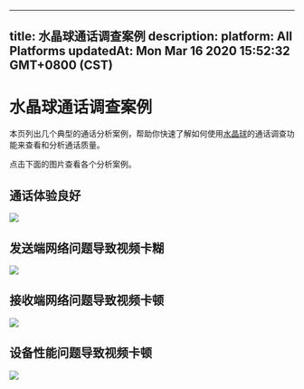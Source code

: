 
---
title: 水晶球通话调查案例
description: 
platform: All Platforms
updatedAt: Mon Mar 16 2020 15:52:32 GMT+0800 (CST)
---
# 水晶球通话调查案例
本页列出几个典型的通话分析案例，帮助你快速了解如何使用[水晶球](../../cn/Agora%20Platform/aa_guide.md)的通话调查功能来查看和分析通话质量。

点击下面的图片查看各个分析案例。

## 通话体验良好

<div class="reveal-content">
	<div class="reveal-btn"><img src="https://web-cdn.agora.io/docs-files/1584373794346"/></div>
	<script type="text/template">
			<section>
				<img src="https://web-cdn.agora.io/docs-files/1584373794346"/>
			</section>
			<section>
				<img src="https://web-cdn.agora.io/dashboard/tutorial/zh/tutorial/UseCase-Normal/UseCase-Normal-2.jpeg"/>
			</section>
			<section>
				<img src="https://web-cdn.agora.io/dashboard/tutorial/zh/tutorial/UseCase-Normal/UseCase-Normal-3.jpeg"/>
			</section>
			<section>
				<img src="https://web-cdn.agora.io/dashboard/tutorial/zh/tutorial/UseCase-Normal/UseCase-Normal-4.jpeg"/>
			</section>
			<section>
				<img src="https://web-cdn.agora.io/dashboard/tutorial/zh/tutorial/UseCase-Normal/UseCase-Normal-5.jpeg"/>
			</section>
			<section>
				<img src="https://web-cdn.agora.io/dashboard/tutorial/zh/tutorial/UseCase-Normal/UseCase-Normal-6.jpeg"/>
			</section>
			<section>
				<img src="https://web-cdn.agora.io/dashboard/tutorial/zh/tutorial/UseCase-Normal/UseCase-Normal-7.jpeg"/>
			</section>
			<section>
				<img src="https://web-cdn.agora.io/dashboard/tutorial/zh/tutorial/UseCase-Normal/UseCase-Normal-8.jpeg"/>
			</section>
			<section>
				<img src="https://web-cdn.agora.io/dashboard/tutorial/zh/tutorial/UseCase-Normal/UseCase-Normal-9.jpeg"/>
			</section>
			<section>
				<img src="https://web-cdn.agora.io/dashboard/tutorial/zh/tutorial/UseCase-Normal/UseCase-Normal-10.jpeg"/>
			</section>
			<section>
				<img src="https://web-cdn.agora.io/dashboard/tutorial/zh/tutorial/UseCase-Normal/UseCase-Normal-11.jpeg"/>
			</section>
	</script>
</div>


## 发送端网络问题导致视频卡糊

<div class="reveal-content">
	<div class="reveal-btn"><img src="https://web-cdn.agora.io/docs-files/1584373849185"/></div>
	<script type="text/template">
			<section>
				<img src="https://web-cdn.agora.io/docs-files/1584373849185"/>
			</section>
			<section>
				<img src="https://web-cdn.agora.io/dashboard/tutorial/zh/tutorial/UseCase-BySenderNetwork/UseCase-BySenderNetwork-2.jpeg"/>
			</section>
			<section>
				<img src="https://web-cdn.agora.io/dashboard/tutorial/zh/tutorial/UseCase-BySenderNetwork/UseCase-BySenderNetwork-3.jpeg"/>
			</section>
			<section>
				<img src="https://web-cdn.agora.io/dashboard/tutorial/zh/tutorial/UseCase-BySenderNetwork/UseCase-BySenderNetwork-4.jpeg"/>
			</section>
			<section>
				<img src="https://web-cdn.agora.io/dashboard/tutorial/zh/tutorial/UseCase-BySenderNetwork/UseCase-BySenderNetwork-5.jpeg"/>
			</section>
			<section>
				<img src="https://web-cdn.agora.io/dashboard/tutorial/zh/tutorial/UseCase-BySenderNetwork/UseCase-BySenderNetwork-6.jpeg"/>
			</section>
			<section>
				<img src="https://web-cdn.agora.io/dashboard/tutorial/zh/tutorial/UseCase-BySenderNetwork/UseCase-BySenderNetwork-7.jpeg"/>
			</section>
			<section>
				<img src="https://web-cdn.agora.io/dashboard/tutorial/zh/tutorial/UseCase-BySenderNetwork/UseCase-BySenderNetwork-8.jpeg"/>
			</section>
			<section>
				<img src="https://web-cdn.agora.io/dashboard/tutorial/zh/tutorial/UseCase-BySenderNetwork/UseCase-BySenderNetwork-9.jpeg"/>
			</section>
			<section>
				<img src="https://web-cdn.agora.io/dashboard/tutorial/zh/tutorial/UseCase-BySenderNetwork/UseCase-BySenderNetwork-10.jpeg"/>
			</section>
			<section>
				<img src="https://web-cdn.agora.io/dashboard/tutorial/zh/tutorial/UseCase-BySenderNetwork/UseCase-BySenderNetwork-11.jpeg"/>
			</section>
			<section>
				<img src="https://web-cdn.agora.io/dashboard/tutorial/zh/tutorial/UseCase-BySenderNetwork/UseCase-BySenderNetwork-12.jpeg"/>
			</section>
			<section>
				<img src="https://web-cdn.agora.io/dashboard/tutorial/zh/tutorial/UseCase-BySenderNetwork/UseCase-BySenderNetwork-13.jpeg"/>
			</section>
			<section>
				<img src="https://web-cdn.agora.io/dashboard/tutorial/zh/tutorial/UseCase-BySenderNetwork/UseCase-BySenderNetwork-14.jpeg"/>
			</section>
			<section>
				<img src="https://web-cdn.agora.io/dashboard/tutorial/zh/tutorial/UseCase-BySenderNetwork/UseCase-BySenderNetwork-15.jpeg"/>
			</section>
			<section>
				<img src="https://web-cdn.agora.io/dashboard/tutorial/zh/tutorial/UseCase-BySenderNetwork/UseCase-BySenderNetwork-16.jpeg"/>
			</section>
	</script>
</div>


## 接收端网络问题导致视频卡顿

<div class="reveal-content">
	<div class="reveal-btn"><img src="https://web-cdn.agora.io/docs-files/1584373877928"/></div>
	<script type="text/template">
			<section>
				<img src="https://web-cdn.agora.io/docs-files/1584373877928"/>
			</section>
			<section>
				<img src="https://web-cdn.agora.io/dashboard/tutorial/zh/tutorial/UseCase-ByReceiverNetwork/UseCase-ByReceiverNetwork-2.jpeg"/>
			</section>
			<section>
				<img src="https://web-cdn.agora.io/dashboard/tutorial/zh/tutorial/UseCase-ByReceiverNetwork/UseCase-ByReceiverNetwork-3.jpeg"/>
			</section>
			<section>
				<img src="https://web-cdn.agora.io/dashboard/tutorial/zh/tutorial/UseCase-ByReceiverNetwork/UseCase-ByReceiverNetwork-4.jpeg"/>
			</section>
			<section>
				<img src="https://web-cdn.agora.io/dashboard/tutorial/zh/tutorial/UseCase-ByReceiverNetwork/UseCase-ByReceiverNetwork-5.jpeg"/>
			</section>
			<section>
				<img src="https://web-cdn.agora.io/dashboard/tutorial/zh/tutorial/UseCase-ByReceiverNetwork/UseCase-ByReceiverNetwork-6.jpeg"/>
			</section>
			<section>
				<img src="https://web-cdn.agora.io/dashboard/tutorial/zh/tutorial/UseCase-ByReceiverNetwork/UseCase-ByReceiverNetwork-7.jpeg"/>
			</section>
			<section>
				<img src="https://web-cdn.agora.io/dashboard/tutorial/zh/tutorial/UseCase-ByReceiverNetwork/UseCase-ByReceiverNetwork-8.jpeg"/>
			</section>
			<section>
				<img src="https://web-cdn.agora.io/dashboard/tutorial/zh/tutorial/UseCase-ByReceiverNetwork/UseCase-ByReceiverNetwork-9.jpeg"/>
			</section>
			<section>
				<img src="https://web-cdn.agora.io/dashboard/tutorial/zh/tutorial/UseCase-ByReceiverNetwork/UseCase-ByReceiverNetwork-10.jpeg"/>
			</section>
			<section>
				<img src="https://web-cdn.agora.io/dashboard/tutorial/zh/tutorial/UseCase-ByReceiverNetwork/UseCase-ByReceiverNetwork-11.jpeg"/>
			</section>
			<section>
				<img src="https://web-cdn.agora.io/dashboard/tutorial/zh/tutorial/UseCase-ByReceiverNetwork/UseCase-ByReceiverNetwork-12.jpeg"/>
			</section>
			<section>
				<img src="https://web-cdn.agora.io/dashboard/tutorial/zh/tutorial/UseCase-ByReceiverNetwork/UseCase-ByReceiverNetwork-13.jpeg"/>
			</section>
			<section>
				<img src="https://web-cdn.agora.io/dashboard/tutorial/zh/tutorial/UseCase-ByReceiverNetwork/UseCase-ByReceiverNetwork-14.jpeg"/>
			</section>
			<section>
				<img src="https://web-cdn.agora.io/dashboard/tutorial/zh/tutorial/UseCase-ByReceiverNetwork/UseCase-ByReceiverNetwork-15.jpeg"/>
			</section>
			<section>
				<img src="https://web-cdn.agora.io/dashboard/tutorial/zh/tutorial/UseCase-ByReceiverNetwork/UseCase-ByReceiverNetwork-16.jpeg"/>
			</section>
	</script>
</div>

## 设备性能问题导致视频卡顿

<div class="reveal-content">
	<div class="reveal-btn"><img src="https://web-cdn.agora.io/docs-files/1584373904194"/></div>
	<script type="text/template">
			<section>
				<img src="https://web-cdn.agora.io/docs-files/1584373904194"/>
			</section>
			<section>
				<img src="https://web-cdn.agora.io/dashboard/tutorial/zh/tutorial/UseCase-ByDevice/UseCase-ByDevice-2.jpeg"/>
			</section>
			<section>
				<img src="https://web-cdn.agora.io/dashboard/tutorial/zh/tutorial/UseCase-ByDevice/UseCase-ByDevice-3.jpeg"/>
			</section>
			<section>
				<img src="https://web-cdn.agora.io/dashboard/tutorial/zh/tutorial/UseCase-ByDevice/UseCase-ByDevice-4.jpeg"/>
			</section>
			<section>
				<img src="https://web-cdn.agora.io/dashboard/tutorial/zh/tutorial/UseCase-ByDevice/UseCase-ByDevice-5.jpeg"/>
			</section>
			<section>
				<img src="https://web-cdn.agora.io/dashboard/tutorial/zh/tutorial/UseCase-ByDevice/UseCase-ByDevice-6.jpeg"/>
			</section>
			<section>
				<img src="https://web-cdn.agora.io/dashboard/tutorial/zh/tutorial/UseCase-ByDevice/UseCase-ByDevice-7.jpeg"/>
			</section>
			<section>
				<img src="https://web-cdn.agora.io/dashboard/tutorial/zh/tutorial/UseCase-ByDevice/UseCase-ByDevice-8.jpeg"/>
			</section>
			<section>
				<img src="https://web-cdn.agora.io/dashboard/tutorial/zh/tutorial/UseCase-ByDevice/UseCase-ByDevice-9.jpeg"/>
			</section>
			<section>
				<img src="https://web-cdn.agora.io/dashboard/tutorial/zh/tutorial/UseCase-ByDevice/UseCase-ByDevice-10.jpeg"/>
			</section>
			<section>
				<img src="https://web-cdn.agora.io/dashboard/tutorial/zh/tutorial/UseCase-ByDevice/UseCase-ByDevice-11.jpeg"/>
			</section>
			<section>
				<img src="https://web-cdn.agora.io/dashboard/tutorial/zh/tutorial/UseCase-ByDevice/UseCase-ByDevice-12.jpeg"/>
			</section>
			<section>
				<img src="https://web-cdn.agora.io/dashboard/tutorial/zh/tutorial/UseCase-ByDevice/UseCase-ByDevice-13.jpeg"/>
			</section>
	</script>
</div>
